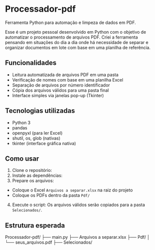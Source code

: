 # Processador-pdf

Ferramenta Python para automação e limpeza de dados em PDF.

Esse é um projeto pessoal desenvolvido em Python com o objetivo de automatizar o processamento de arquivos PDF. Criei a ferramenta pensando em situações do dia a dia onde há necessidade de separar e organizar documentos em lote com base em uma planilha de referência.

## Funcionalidades

- Leitura automatizada de arquivos PDF em uma pasta
- Verificação de nomes com base em uma planilha Excel
- Separação de arquivos por número identificador
- Cópia dos arquivos válidos para uma pasta final
- Interface simples via janelas pop-up (Tkinter)

## Tecnologias utilizadas

- Python 3
- pandas
- openpyxl (para ler Excel)
- shutil, os, glob (nativas)
- tkinter (interface gráfica nativa)

## Como usar

1. Clone o repositório:
2. Instale as dependências:
3. Prepare os arquivos:
- Coloque o Excel `Arquivos a separar.xlsx` na raiz do projeto
- Coloque os PDFs dentro da pasta `Pdf/`
4. Execute o script:
Os arquivos válidos serão copiados para a pasta `Selecionados/`.

## Estrutura esperada

Processador-pdf/
├── main.py
├── Arquivos a separar.xlsx
├── Pdf/
│ └── seus_arquivos.pdf
├── Selecionados/






